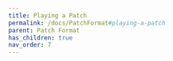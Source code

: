 ```yaml
---
title: Playing a Patch
permalink: /docs/PatchFormat#playing-a-patch
parent: Patch Format
has_children: true
nav_order: 7
---
```

